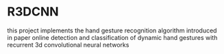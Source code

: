 # R3DCNN
this project implements the hand gesture recognition algorithm introduced in paper online detection and classification of dynamic hand gestures with recurrent 3d convolutional neural networks

